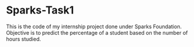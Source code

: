 # Sparks-Task1

This is the code of my internship project done under Sparks Foundation.
Objective is to predict the percentage of a student based on the number of hours studied.
